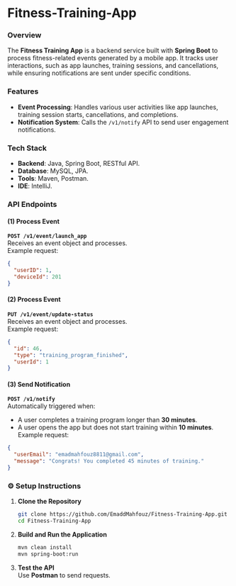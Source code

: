 # Fitness-Training-App

###  Overview  
The **Fitness Training App** is a backend service built with **Spring Boot** to process fitness-related events generated by a mobile app. It tracks user interactions, such as app launches, training sessions, and cancellations, while ensuring notifications are sent under specific conditions.

###  Features  
- **Event Processing**: Handles various user activities like app launches, training session starts, cancellations, and completions.  
- **Notification System**: Calls the `/v1/notify` API to send user engagement notifications.  

###  Tech Stack  
- **Backend**: Java, Spring Boot, RESTful API.
- **Database**: MySQL, JPA.
- **Tools**: Maven, Postman.
- **IDE**: IntelliJ.


### API Endpoints  

#### (1) **Process Event**  
**`POST /v1/event/launch_app`**  
Receives an event object and processes.  
Example request:  
```json
{
  "userID": 1,
  "deviceId": 201
}
```  

#### (2) **Process Event**  
**`PUT /v1/event/update-status`**  
Receives an event object and processes.  
Example request:  
```json
{
  "id": 46,
  "type": "training_program_finished",
  "userId": 1
}
```  

#### (3) **Send Notification**  
**`POST /v1/notify`**  
Automatically triggered when:  
- A user completes a training program longer than **30 minutes**.  
- A user opens the app but does not start training within **10 minutes**.  
Example request:  
```json
{
  "userEmail": "emadmahfouz8811@gmail.com",
  "message": "Congrats! You completed 45 minutes of training."
}
```  

### ⚙️ Setup Instructions  

1. **Clone the Repository**  
   ```bash
   git clone https://github.com/EmaddMahfouz/Fitness-Training-App.git
   cd Fitness-Training-App
   ```  

2. **Build and Run the Application**  
   ```bash
   mvn clean install
   mvn spring-boot:run
   ```  

3. **Test the API**  
   Use **Postman** to send requests.  


